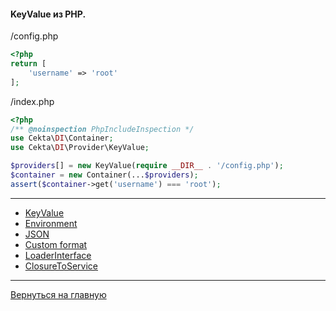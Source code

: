 #### KeyValue из PHP.

/config.php
```php
<?php
return [
    'username' => 'root'
];
```

/index.php
```php
<?php
/** @noinspection PhpIncludeInspection */
use Cekta\DI\Container;
use Cekta\DI\Provider\KeyValue;

$providers[] = new KeyValue(require __DIR__ . '/config.php');
$container = new Container(...$providers);
assert($container->get('username') === 'root');
```
---
* [KeyValue](key-value.md)
* [Environment](environment.md)
* [JSON](json.md)
* [Custom format](custom-format.md)
* [LoaderInterface](loader-interface.md)
* [ClosureToService](closureToService.md)
---
[Вернуться на главную](../../readme.md)
